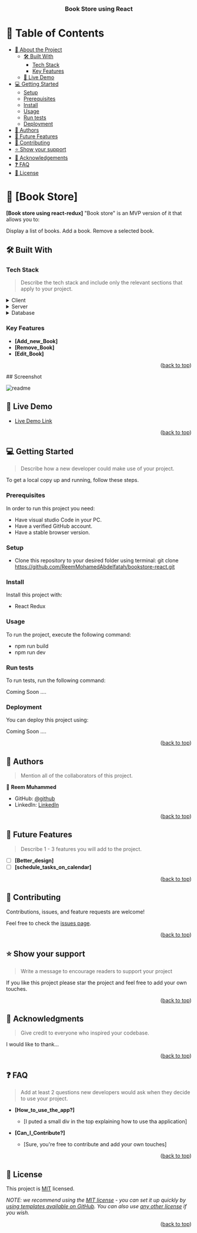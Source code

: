 <a name="readme-top"></a>

<div align="center">
 
  <h3><b>Book Store using React</b></h3>

</div>

# 📗 Table of Contents

- [📖 About the Project](#about-project)
  - [🛠 Built With](#built-with)
    - [Tech Stack](#tech-stack)
    - [Key Features](#key-features)
  - [🚀 Live Demo](#live-demo)
- [💻 Getting Started](#getting-started)
  - [Setup](#setup)
  - [Prerequisites](#prerequisites)
  - [Install](#install)
  - [Usage](#usage)
  - [Run tests](#run-tests)
  - [Deployment](#triangular_flag_on_post-deployment)
- [👥 Authors](#authors)
- [🔭 Future Features](#future-features)
- [🤝 Contributing](#contributing)
- [⭐️ Show your support](#support)
- [🙏 Acknowledgements](#acknowledgements)
- [❓ FAQ](#faq)
- [📝 License](#license)

# 📖 [Book Store] <a name="about-project"></a>


**[Book store using react-redux]** "Book store" is an MVP version of it that allows you to:

Display a list of books.
Add a book.
Remove a selected book.

## 🛠 Built With <a name="built-with"></a>

### Tech Stack <a name="tech-stack"></a>

> Describe the tech stack and include only the relevant sections that apply to your project.

<details>
  <summary>Client</summary>
  <ul>
    <li><a href="https://react.org/">React</a></li>
    <li><a href="https://css.org/">CSS</a></li>
    <li><a href="https://js.org/">Jsx</a></li>
  </ul>
</details>

<details>
  <summary>Server</summary>
  <ul>
    <li>none</li>
  </ul>
</details>

<details>
<summary>Database</summary>
  <ul>
   <li><a href="https://localStorage.com/">Consume APIs</a></li>
  </ul>
</details>

### Key Features <a name="key-features"></a>


- **[Add_new_Book]**
- **[Remove_Book]**
- **[Edit_Book]**

<p align="right">(<a href="#readme-top">back to top</a>)</p>
## Screenshot

![readme](./app_screenshoot.png)

## 🚀 Live Demo <a name="live-demo"></a>


- [Live Demo Link](https://)

<p align="right">(<a href="#readme-top">back to top</a>)</p>

## 💻 Getting Started <a name="getting-started"></a>

> Describe how a new developer could make use of your project.

To get a local copy up and running, follow these steps.

### Prerequisites

In order to run this project you need:

- Have visual studio Code in your PC.
- Have a verified GitHub account.
- Have a stable browser version.

### Setup

- Clone this repository to your desired folder using terminal:
  git clone https://github.com/ReemMohamedAbdelfatah/bookstore-react.git

### Install

Install this project with:

- React Redux

### Usage

To run the project, execute the following command:

- npm run build
- npm run dev

### Run tests

To run tests, run the following command:

Coming Soon ....

### Deployment

You can deploy this project using:

Coming Soon ....

<p align="right">(<a href="#readme-top">back to top</a>)</p>

## 👥 Authors <a name="authors"></a>

> Mention all of the collaborators of this project.

👤 **Reem Muhammed**

- GitHub: [@github](https://github.com/ReemMohamedAbdelfatah)
- LinkedIn: [LinkedIn](https://www.linkedin.com/in/reem-abd-el-fatah-a07543116)

<p align="right">(<a href="#readme-top">back to top</a>)</p>

## 🔭 Future Features <a name="future-features"></a>

> Describe 1 - 3 features you will add to the project.

- [ ] **[Better_design]**
- [ ] **[schedule_tasks_on_calendar]**

<p align="right">(<a href="#readme-top">back to top</a>)</p>

## 🤝 Contributing <a name="contributing"></a>

Contributions, issues, and feature requests are welcome!

Feel free to check the [issues page](../../issues/).

<p align="right">(<a href="#readme-top">back to top</a>)</p>

<!-- SUPPORT -->

## ⭐️ Show your support <a name="support"></a>

> Write a message to encourage readers to support your project

If you like this project please star the project and feel free to add your own touches.

<p align="right">(<a href="#readme-top">back to top</a>)</p>

<!-- ACKNOWLEDGEMENTS -->

## 🙏 Acknowledgments <a name="acknowledgements"></a>

> Give credit to everyone who inspired your codebase.

I would like to thank...

<p align="right">(<a href="#readme-top">back to top</a>)</p>

<!-- FAQ (optional) -->

## ❓ FAQ <a name="faq"></a>

> Add at least 2 questions new developers would ask when they decide to use your project.

- **[How_to_use_the_app?]**

  - [I puted a small div in the top explaining how to use tha application]

- **[Can_I_Contribute?]**

  - [Sure, you're free to contribute and add your own touches]

<p align="right">(<a href="#readme-top">back to top</a>)</p>

<!-- LICENSE -->

## 📝 License <a name="license"></a>

This project is [MIT](./LICENSE) licensed.

_NOTE: we recommend using the [MIT license](https://choosealicense.com/licenses/mit/) - you can set it up quickly by [using templates available on GitHub](https://docs.github.com/en/communities/setting-up-your-project-for-healthy-contributions/adding-a-license-to-a-repository). You can also use [any other license](https://choosealicense.com/licenses/) if you wish._

<p align="right">(<a href="#readme-top">back to top</a>)</p>
